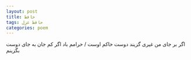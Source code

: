 ```yaml
---
layout: post
title: حافظ
tags: حافظ غزل
categories: poem
---
```


اگر بر جای من غیری گزیند دوست حاکم اوست / حرامم باد اگر کم جان به جای دوست بگزینم
